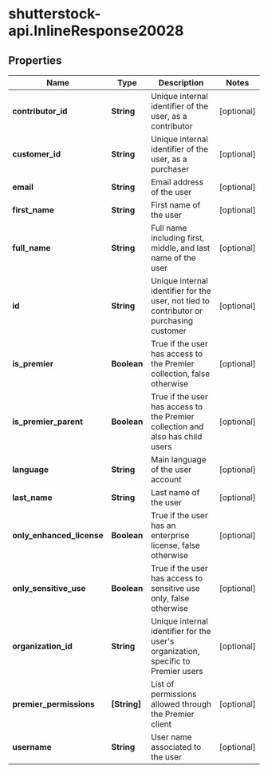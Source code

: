 # shutterstock-api.InlineResponse20028

## Properties
Name | Type | Description | Notes
------------ | ------------- | ------------- | -------------
**contributor_id** | **String** | Unique internal identifier of the user, as a contributor | [optional] 
**customer_id** | **String** | Unique internal identifier of the user, as a purchaser | [optional] 
**email** | **String** | Email address of the user | [optional] 
**first_name** | **String** | First name of the user | [optional] 
**full_name** | **String** | Full name including first, middle, and last name of the user | [optional] 
**id** | **String** | Unique internal identifier for the user, not tied to contributor or purchasing customer | [optional] 
**is_premier** | **Boolean** | True if the user has access to the Premier collection, false otherwise | [optional] 
**is_premier_parent** | **Boolean** | True if the user has access to the Premier collection and also has child users | [optional] 
**language** | **String** | Main language of the user account | [optional] 
**last_name** | **String** | Last name of the user | [optional] 
**only_enhanced_license** | **Boolean** | True if the user has an enterprise license, false otherwise | [optional] 
**only_sensitive_use** | **Boolean** | True if the user has access to sensitive use only, false otherwise | [optional] 
**organization_id** | **String** | Unique internal identifier for the user's organization, specific to Premier users | [optional] 
**premier_permissions** | **[String]** | List of permissions allowed through the Premier client | [optional] 
**username** | **String** | User name associated to the user | [optional] 


